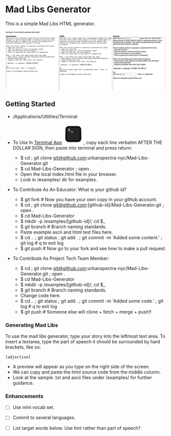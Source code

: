 # Mad Libs Generator
This is a simple Mad Libs HTML generator.

![example](demo-screenshot.png)

## Getting Started

- /Applications/Utilities/Terminal
- To Use In [Terminal App](https://en.wikipedia.org/wiki/Terminal_(macOS)) ![image](64px-Terminalicon2.png),
copy each line verbatim AFTER THE DOLLAR SIGN, then paste into terminal and press return:
  - $ cd ; git clone git@github.com:urbanspectra-nyc/Mad-Libs-Generator.git
  - $ cd Mad-Libs-Generator ; open .
  - Open the local index.html file in your browser.
  - Look in /examples/ dir for examples.

- To Contribute As An Educator: What is your github id?
  - $ git fork # Now you have your own copy in your github account.
  - $ cd ; git clone git@github.com:[github-id]/Mad-Libs-Generator.git ; open .
  - $ cd Mad-Libs-Generator
  - $ mkdir -p /examples/[github-id]/; cd $_
  - $ git branch # Branch naming standards.
  - Paste example ascii and html test files here.
  - $ cd .. ; git status ; git add . ; git commit -m 'Added some content.' ; git log # q to exit log
  - $ git push # Now go to your fork and see how to make a pull request.

- To Contribute As Project Tech Team Member:
  - $ cd ; git clone git@github.com:urbanspectra-nyc/Mad-Libs-Generator.git ; open .
  - $ cd Mad-Libs-Generator
  - $ mkdir -p /examples/[github-id]/; cd $_
  - $ git branch # Branch naming standards.
  - Change code here.
  - $ cd .. ; git status ; git add . ; git commit -m 'Added some code.' ; git log # q to exit log
  - $ git push # Someone else will clone + fetch + merge + push!!


### Generating Mad Libs
To use the mad libs generator, type your story into the leftmost text area. To insert a textarea, type the part of speech it should be surrounded by hard brackets, like so:

```
[adjective]
```

- A preview will appear as you type on the right side of the screen.
- We can copy and paste the html source code from the middle column.
- Look at the sample .txt and ascii files under /examples/ for further guidance.

### Enhancements
- [ ] Use mini vocab set.
- [ ] Commit to several languages.
- [ ] List target words below.  Use hint rather than part of speech?

